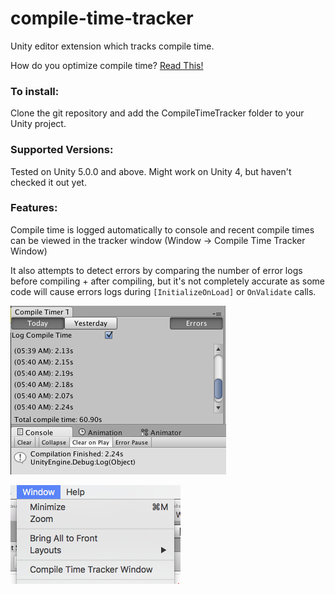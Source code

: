 # compile-time-tracker
Unity editor extension which tracks compile time.

How do you optimize compile time? [Read This!](https://medium.com/@darrentsung/the-clocks-ticking-how-to-optimize-compile-time-in-unity-45d1f200572b#.q8h3v6a4f)

### To install:
Clone the git repository and add the CompileTimeTracker folder to your Unity project.

### Supported Versions:
Tested on Unity 5.0.0 and above. Might work on Unity 4, but haven't checked it out yet.

### Features:
Compile time is logged automatically to console and recent compile times can be viewed in the tracker window (Window -> Compile Time Tracker Window)

It also attempts to detect errors by comparing the number of error logs before compiling + after compiling, but it's not completely accurate as some code will cause errors logs during `[InitializeOnLoad]` or `OnValidate` calls.

![Window Screenshot](img/WindowScreenshot.png)

![Menu Screenshot](img/MenuScreenshot.png)